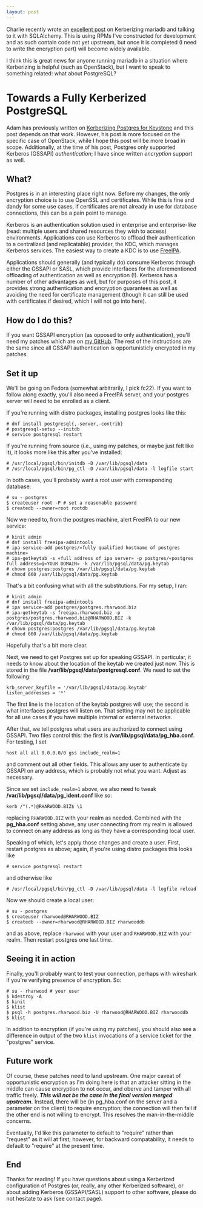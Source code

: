```yaml
---
layout: post
---
```


Charlie recently wrote an
[excellent post](https://charlietechnotebook.wordpress.com/2015/06/10/kerberize-mariadb-and-enable-sqlalchemy-to-talk-to-mariadb-via-pythonon-centos-7-0/)
on Kerberizing mariadb and talking to it with SQLAlchemy.  This is using RPMs
I've constructed for development and as such contain code not yet upstream,
but once it is completed (I need to write the encryption part) will become
widely available.

I think this is great news for anyone running mariadb in a situation where
Kerberizing is helpful (such as OpenStack), but I want to speak to something
related: what about PostgreSQL?

# Towards a Fully Kerberized PostgreSQL

Adam has previously written on
[Kerberizing Postgres for Keystone](http://adam.younglogic.com/2013/05/kerberizing-postgresql-with-freeipa-for-keystone/)
and this post depends on that work.  However, his post is more focused on the
specific case of OpenStack, while I hope this post will be more broad in
scope.  Additionally, at the time of his post, Postgres only supported
Kerberos (GSSAPI) *authentication*; I have since written *encryption* support
as well.

## What?

Postgres is in an interesting place right now.  Before my changes, the only
encryption choice is to use OpenSSL and certificates.  While this is fine and
dandy for some use cases, if certificates are not already in use for database
connections, this can be a pain point to manage.

Kerberos is an authentication solution used in enterprise and enterprise-like
(read: multiple users and shared resources they wish to access) environments.
Applications can use Kerberos to offload their authentication to a centralized
(and replicatable) provider, the KDC, which manages Kerberos services.  The
easiest way to create a KDC is to use
[FreeIPA](http://www.freeipa.org/page/Main_Page).

Applications should generally (and typically do) consume Kerberos through
either the GSSAPI or SASL, which provide interfaces for the aforementioned
offloading of authentication as well as encryption (!).  Kerberos has a number
of other advantages as well, but for purposes of this post, it provides strong
authentication and encryption guarantees as well as avoiding the need for
certificate management (though it can still be used with certificates if
desired, which I will not go into here).

## How do I do this?

If you want GSSAPI encryption (as opposed to only authentication), you'll need
my patches which are on
[my GitHub](https://github.com/frozencemetery/postgres/).  The rest of the
instructions are the same since all GSSAPI authentication is opportunisticly
encrypted in my patches.

## Set it up

We'll be going on Fedora (somewhat arbitrarily, I pick fc22).  If you want to
follow along exactly, you'll also need a FreeIPA server, and your postgres
server will need to be enrolled as a client.

If you're running with distro packages, installing postgres looks like this:

    # dnf install postgresql{,-server,-contrib}
    # postgresql-setup --initdb
    # service postgresql restart

If you're running from source (i.e., using my patches, or maybe just felt like
it), it looks more like this after you've installed:

    # /usr/local/pgsql/bin/initdb -D /var/lib/pgsql/data
    # /usr/local/pgsql/bin/pg_ctl -D /var/lib/pgsql/data -l logfile start

In both cases, you'll probably want a root user with corresponding database:

    # su - postgres
    $ createuser root -P # set a reasonable password
    $ createdb --owner=root rootdb

Now we need to, from the postgres machine, alert FreeIPA to our new service:

    # kinit admin
    # dnf install freeipa-admintools
    # ipa service-add postgres/«fully qualified hostname of postgres machine»
    # ipa-getkeytab -s «full address of ipa server» -p postgres/«postgres full address»@«YOUR DOMAIN» -k /var/lib/pgsql/data/pg.keytab
    # chown postgres:postgres /var/lib/pgsql/data/pg.keytab
    # chmod 660 /var/lib/pgsql/data/pg.keytab

That's a bit confusing what with all the substitutions.  For my setup, I ran:

    # kinit admin
    # dnf install freeipa-admintools
    # ipa service-add postgres/postgres.rharwood.biz
    # ipa-getkeytab -s freeipa.rharwood.biz -p postgres/postgres.rharwood.biz@RHARWOOD.BIZ -k /var/lib/pgsql/data/pg.keytab
    # chown postgres:postgres /var/lib/pgsql/data/pg.keytab
    # chmod 660 /var/lib/pgsql/data/pg.keytab

Hopefully that's a bit more clear.

Next, we need to get Postgres set up for speaking GSSAPI.  In particular, it
needs to know about the location of the keytab we created just now.  This is
stored in the file **/var/lib/pgsql/data/postgresql.conf**.  We need to set
the following:

    krb_server_keyfile = '/var/lib/pgsql/data/pg.keytab'
    listen_addresses = '*'

The first line is the location of the keytab postgres will use; the second is
what interfaces postgres will listen on.  That setting may not be applicable
for all use cases if you have multiple internal or external networks.

After that, we tell postgres what users are authorized to connect using
GSSAPI.  Two files control this: the first is
**/var/lib/pgsql/data/pg_hba.conf**.  For testing, I set

    host all all 0.0.0.0/0 gss include_realm=1

and comment out all other fields.  This allows any user to authenticate by
GSSAPI on any address, which is probably not what you want.  Adjust as
necessary.

Since we set `include_realm=1` above, we also need to tweak
**/var/lib/pgsql/data/pg_ident.conf** like so:

    kerb /^(.*)@RHARWOOD.BIZ$ \1

replacing `RHARWOOD.BIZ` with your realm as needed.  Combined with the
**pg_hba.conf** setting above, any user connecting from my realm is allowed to
connect on any address as long as they have a corresponding local user.

Speaking of which, let's apply those changes and create a user.  First,
restart postgres as above; again, if you're using distro packages this looks
like

    # service postgresql restart

and otherwise like

    # /usr/local/pgsql/bin/pg_ctl -D /var/lib/pgsql/data -l logfile reload

Now we should create a local user:

    # su - postgres
    $ createuser rharwood@RHARWOOD.BIZ
    $ createdb --owner=rharwood@RHARWOOD.BIZ rharwooddb

and as above, replace `rharwood` with your user and `RHARWOOD.BIZ` with your
realm.  Then restart postgres one last time.

## Seeing it in action

Finally, you'll probably want to test your connection, perhaps with wireshark
if you're verifying presence of encryption.  So:

    # su - rharwood # your user
    $ kdestroy -A
    $ kinit
    $ klist
    $ psql -h postgres.rharwood.biz -U rharwood@RHARWOOD.BIZ rharwooddb
    $ klist

In addition to encryption (if you're using my patches), you should also see a
difference in output of the two `klist` invocations of a service ticket for
the "postgres" service.

## Future work

Of course, these patches need to land upstream.  One major caveat of
opportunistic encryption as I'm doing here is that an attacker sitting in the
middle can cause encryption to not occur, and oberve and tamper with all
traffic freely.  ***This will not be the case in the final version merged
upstream.***  Instead, there will be (in pg_hba.conf on the server and a
parameter on the client) to require encryption; the connection will then fail
if the other end is not willing to encrypt.  This resolves the
man-in-the-middle concerns.

Eventually, I'd like this parameter to default to "require" rather than
"request" as it will at first; however, for backward compatability, it needs
to default to "require" at the present time.

## End

Thanks for reading!  If you have questions about using a Kerberized
configuration of Postgres (or, really, any other Kerberized software), or
about adding Kerberos (GSSAPI/SASL) support to other software, please do not
hesitate to ask (see contact page).
